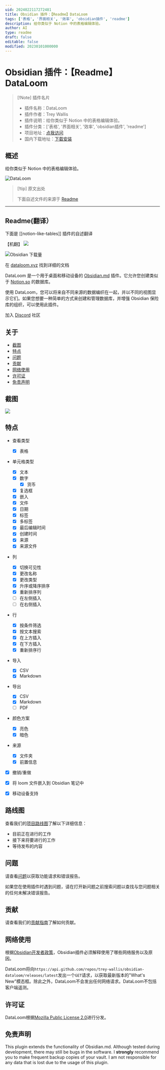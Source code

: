 ```yaml
---
uid: 2024022117272481
title: Obsidian 插件：【Readme】DataLoom
tags: ['表格', '界面相关', '效率', 'obsidian插件', 'readme']
description: 给你类似于 Notion 中的表格编辑体验。
author: AI
type: readme
draft: false
editable: false
modified: 20230101000000
---
```


# Obsidian 插件：【Readme】DataLoom

> [!Note] 插件名片
> - 插件名称：DataLoom
> - 插件作者：Trey Wallis
> - 插件说明：给你类似于 Notion 中的表格编辑体验。
> - 插件分类：['表格', '界面相关', '效率', 'obsidian插件', 'readme']
> - 项目地址：[点我访问](https://github.com/trey-wallis/obsidian-dataloom)
> - 国内下载地址：[下载安装](https://pkmer.cn/products/plugin/pluginMarket/?notion-like-tables)

## 概述

给你类似于 Notion 中的表格编辑体验。

![DataLoom](https://cdn.pkmer.cn/covers/notion-like-tables.PNG!pkmer)

> [!tip] 原文出处
> 
>下面自述文件的来源于 [Readme](https://ghproxy.net/https://raw.githubusercontent.com/trey-wallis/obsidian-dataloom/master/README.md)
> 

---

## Readme(翻译）

下面是 [[notion-like-tables]] 插件的自述翻译

【机翻】
![](https://cdn.pkmer.cn/covers/notion-like-tables_2_0.png!pkmer)

![Obsidian 下载量](https://img.shields.io/badge/dynamic/json?logo=obsidian&color=%23483699&label=downloads&query=%24%5B%22notion-like-tables%22%5D.downloads&url=https%3A%2F%2Fraw.githubusercontent.com%2Fobsidianmd%2Fobsidian-releases%2Fmaster%2Fcommunity-plugin-stats.json)

在 [dataloom.xyz](https://dataloom.xyz) 找到详细的文档

DataLoom 是一个用于桌面和移动设备的 [Obsidian.md](https://obsidian.md/) 插件。它允许您创建类似于 [Notion.so](https://notion.so) 的数据库。

使用 DataLoom，您可以将来自不同来源的数据编织在一起，并以不同的视图显示它们。如果您想要一种简单的方式来创建和管理数据库，并增强 Obsidian 保险库的组织，可以使用此插件。

加入 [Discord](https://discord.gg/QaFbepMdN4) 社区
## 关于

-   [截图](#screenshots)
-   [特点](#features)
-   [问题](#issues)
-   [贡献](#contributing)
-   [网络使用](#network-usage)
-   [许可证](#license)
-   [免责声明](#disclaimer)
## 截图

![](https://cdn.pkmer.cn/covers/notion-like-tables_2_1.png!pkmer)
## 特点

- 查看类型

    - [x] 表格

- 单元格类型

    - [x] 文本
    - [x] 数字
        - [x] 货币
    - [x] 复选框
    - [x] 嵌入
    - [x] 文件
    - [x] 日期
    - [x] 标签
    - [x] 多标签
    - [x] 最后编辑时间
    - [x] 创建时间
    - [x] 来源
    - [x] 来源文件

- 列

    - [x] 切换可见性
    - [x] 更改名称
    - [x] 更改类型
    - [x] 升序或降序排序
    - [x] 重新排序列
    - [ ] 在左侧插入
    - [ ] 在右侧插入

- 行

    - [x] 按条件筛选
    - [x] 按文本搜索
    - [x] 在上方插入
    - [x] 在下方插入
    - [x] 重新排序行

- 导入

    - [x] CSV
    - [x] Markdown

- 导出

    - [x] CSV
    - [x] Markdown
    - [ ] PDF

- 颜色方案

    - [x] 亮色
    - [x] 暗色

- 来源

    - [x] 文件夹
    - [x] 前置信息

- [x] 撤销/重做

- [x] 将 loom 文件嵌入到 Obsidian 笔记中

- [x] 移动设备支持
## 路线图

查看我们的[项目路线图](https://github.com/users/trey-wallis/projects/2)了解以下详细信息：

-   目前正在进行的工作
-   接下来将要进行的工作
-   等待发布的内容
## 问题

请查看[问题](https://github.com/trey-wallis/obsidian-dataloom/issues)以获取功能请求和错误报告。

如果您在使用插件时遇到问题，请在打开新问题之前搜索问题以查找与您问题相关的任何未解决错误报告。
## 贡献

请查看我们的[贡献指南](https://github.com/trey-wallis/obsidian-dataloom/blob/master/CONTRIBUTING.md)了解如何贡献。
## 网络使用

根据[Obsidian开发者政策](https://docs.obsidian.md/Developer+policies)，Obsidian插件必须解释使用了哪些网络服务以及原因。

DataLoom将向`https://api.github.com/repos/trey-wallis/obsidian-dataloom/releases/latest`发出一个`GET`请求，以获取最新版本的"What's New"模态框。除此之外，DataLoom不会发出任何网络请求。DataLoom不包括客户端遥测。
## 许可证

DataLoom根据[Mozilla Public License 2.0](https://github.com/trey-wallis/obsidian-dataloom/blob/master/LICENSE)进行分发。
## 免责声明

This plugin extends the functionality of Obsidian.md. Although tested during development, there may still be bugs in the software. I **strongly** recommend you to make frequent backup copies of your vault. I am not responsible for any data that is lost due to the usage of this plugin.



